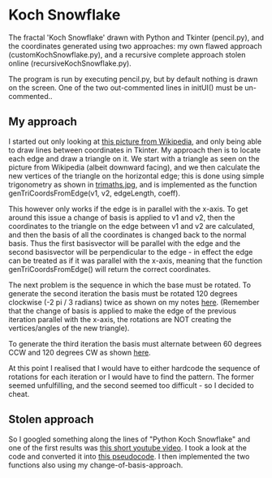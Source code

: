# Koch Snowflake
The fractal 'Koch Snowflake' drawn with Python and Tkinter (pencil.py), and the coordinates generated using two approaches: my own flawed approach (customKochSnowflake.py), and a recursive complete approach stolen online (recursiveKochSnowflake.py).

The program is run by executing pencil.py, but by default nothing is drawn on the screen. One of the two out-commented lines in initUI() must be un-commented.. 

## My approach
I started out only looking at [this picture from Wikipedia](https://en.wikipedia.org/wiki/Koch_snowflake#/media/File:KochFlake.svg), and only being able to draw lines between coordinates in Tkinter. My approach then is to locate each edge and draw a triangle on it. We start with a triangle as seen on the picture from Wikipedia (albeit downward facing), and we then calculate the new vertices of the triangle on the horizontal edge; this is done using simple trigonometry as shown in [trimaths.jpg](https://github.com/ConanBacterium/Koch-Snowflake-/blob/master/documentation/trimaths.jpg?raw=true), and is implemented as the function genTriCoordsFromEdge(v1, v2, edgeLength, coeff). 

This however only works if the edge is in parallel with the x-axis. To get around this issue a change of basis is applied to v1 and v2, then the coordinates to the triangle on the edge between v1 and v2 are calculated, and then the basis of all the coordinates is changed back to the normal basis. Thus the first basisvector will be parallel with the edge and the second basisvector will be perpendicular to the edge - in effect the edge can be treated as if it was parallel with the x-axis, meaning that the function genTriCoordsFromEdge() will return the correct coordinates. 

The next problem is the sequence in which the base must be rotated. To generate the second iteration the basis must be rotated 120 degrees clockwise (-2 pi / 3 radians) twice as shown on my notes [here](https://github.com/ConanBacterium/Koch-Snowflake-/blob/master/documentation/notes1.jpg?raw=true). (Remember that the change of basis is applied to make the edge of the previous iteration parallel with the x-axis, the rotations are NOT creating the vertices/angles of the new triangle).

To generate the third iteration the basis must alternate between 60 degrees CCW and 120 degrees CW as shown [here](https://raw.githubusercontent.com/ConanBacterium/Koch-Snowflake-/master/documentation/notes2.jpg).

At this point I realised that I would have to either hardcode the sequence of rotations for each iteration or I would have to find the pattern. The former seemed unfulfilling, and the second seemed too difficult - so I decided to cheat. 

## Stolen approach
So I googled something along the lines of "Python Koch Snowflake" and one of the first results was [this short youtube video](https://www.youtube.com/watch?v=RykDHleSTs0). I took a look at the code and converted it into [this pseudocode](https://github.com/ConanBacterium/Koch-Snowflake-/blob/master/documentation/pseudocode.png?raw=true). I then implemented the two functions also using my change-of-basis-approach. 
